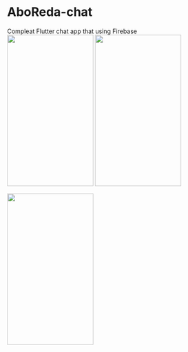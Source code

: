 # AboReda-chat
 Compleat Flutter chat app that using Firebase
<img src="https://user-images.githubusercontent.com/15935347/62817483-018b9b80-bb38-11e9-96d8-717a288a32a5.jpg"  width="200" height="350" />     <img src="https://user-images.githubusercontent.com/15935347/62817484-02243200-bb38-11e9-9985-52470e1cb2f2.jpg"  width="200" height="350" />

<img src="https://user-images.githubusercontent.com/15935347/62817485-02243200-bb38-11e9-9405-5a4f43d807bb.jpg"  width="200" height="350" />
